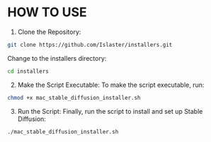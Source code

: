 # HOW TO USE
1. Clone the Repository:
```bash
git clone https://github.com/Islaster/installers.git
```
Change to the installers directory:     
```bash
cd installers
```
2. Make the Script Executable:
To make the script executable, run:
```bash
chmod +x mac_stable_diffusion_installer.sh
```
3. Run the Script:
Finally, run the script to install and set up Stable Diffusion:
```bash
./mac_stable_diffusion_installer.sh
```
